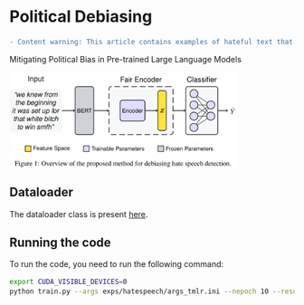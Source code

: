 # Political Debiasing

```diff
- Content warning: This article contains examples of hateful text that might be disturbing, distressing, and/or offensive.
```

Mitigating Political Bias in Pre-trained Large Language Models

<img src="assets/cover.png" alt="Overview figure" width="400"/>

## Dataloader
The dataloader class is present [here](hal/datasets/HateSpeech/demographic_loader.py).

## Running the code
To run the code, you need to run the following command:

```bash
export CUDA_VISIBLE_DEVICES=0
python train.py --args exps/hatespeech/args_tmlr.ini --nepoch 10 --result-subdir hatespeech
```

